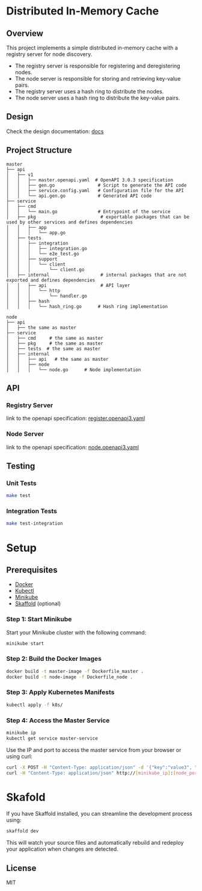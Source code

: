 # Distributed In-Memory Cache

## Overview

This project implements a simple distributed in-memory cache with a registry server for node discovery.
- The registry server is responsible for registering and deregistering nodes.
- The node server is responsible for storing and retrieving key-value pairs.
- The registry server uses a hash ring to distribute the nodes.
- The node server uses a hash ring to distribute the key-value pairs.


## Design

Check the design documentation: [docs](./docs)

## Project Structure

```
master 
├── api
│   ├── v1
│   │   ├── master.openapi.yaml  # OpenAPI 3.0.3 specification
│   │   ├── gen.go                # Script to generate the API code
│   │   ├── service.config.yaml   # Configuration file for the API
│   │   └── api.gen.go            # Generated API code
├── service
│   ├── cmd
│   │   └── main.go               # Entrypoint of the service
│   ├── pkg                        # exportable packages that can be used by other services and defines dependencies
│   │   ├── app
│   │   │   └── app.go
│   ├── tests
│   │   ├── integration
│   │   │   ├── integration.go
│   │   │   └── e2e_test.go
│   │   ├── support
│   │   │   └── client
│   │   │       └── client.go
│   ├── internal                   # internal packages that are not exported and defines dependencies
│   │   ├── api                    # API layer
│   │   │   └── http
│   │   │       └── handler.go
│   │   ├── hash                  
│   │   │   └── hash_ring.go      # Hash ring implementation

node 
├── api
│   ├── the same as master
├── service
│   ├── cmd     # the same as master
│   ├── pkg     # the same as master
│   ├── tests  # the same as master
│   ├── internal                  
│   │   ├── api   # the same as master
│   │   ├── node                  
│   │   │   └── node.go      # Node implementation

```

## API

### Registry Server
 
link to the openapi specification: [register.openapi3.yaml](master/api/v1/register.openapi3.yaml)

### Node Server

link to the openapi specification: [node.openapi3.yaml](node/api/v1/cache.openapi3.yaml)


## Testing

### Unit Tests
```sh
make test
```

### Integration Tests
```sh
make test-integration
```

# Setup

## Prerequisites

- [Docker](https://docs.docker.com/get-docker/)
- [Kubectl](https://kubernetes.io/docs/tasks/tools/)
- [Minikube](https://minikube.sigs.k8s.io/docs/start/)
- [Skaffold](https://skaffold.dev/docs/install/) (optional)

### Step 1: Start Minikube

Start your Minikube cluster with the following command:

```sh
minikube start
```

### Step 2: Build the Docker Images

```sh
docker build -t master-image -f Dockerfile_master .
docker build -t node-image -f Dockerfile_node .
```


### Step 3: Apply Kubernetes Manifests

```sh
kubectl apply -f k8s/
```

### Step 4: Access the Master Service

```sh
minikube ip
kubectl get service master-service
```

Use the IP and port to access the master service from your browser or using curl:

```sh
curl -X POST -H "Content-Type: application/json" -d '{"key":"value3", "value":"value3"}' http://[minikube_ip]:[node_port]/keys 
curl -H "Content-Type: application/json" http://[minikube_ip]:[node_port]/keys/value3   
```

# Skafold

If you have Skaffold installed, you can streamline the development process using:

```sh
skaffold dev
```

This will watch your source files and automatically rebuild and redeploy your application when changes are detected.



## License

MIT
